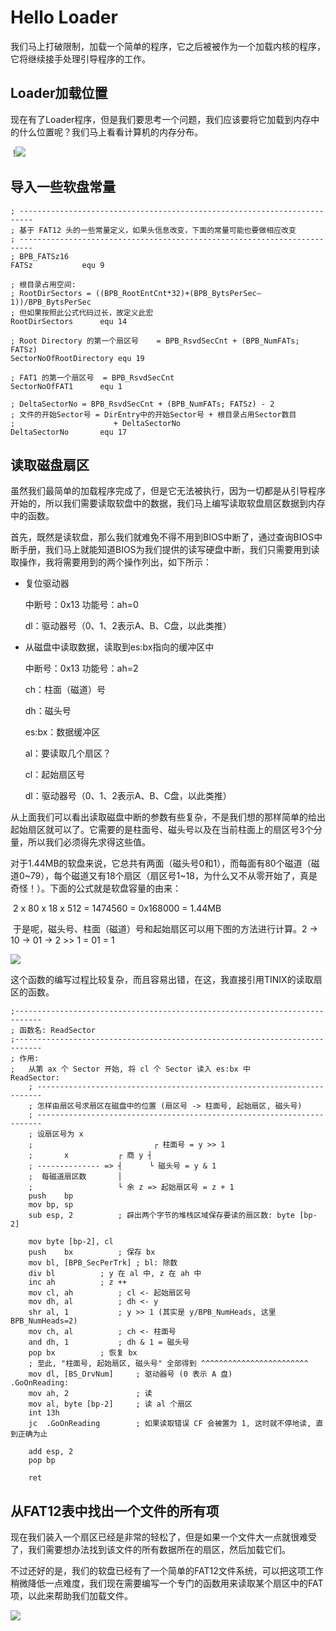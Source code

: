 # Hello Loader

​	我们马上打破限制，加载一个简单的程序，它之后被被作为一个加载内核的程序，它将继续接手处理引导程序的工作。

## Loader加载位置

​	现在有了Loader程序，但是我们要思考一个问题，我们应该要将它加载到内存中的什么位置呢？我们马上看看计算机的内存分布。

​	!![](/media/flyan/Office/工程/FlyanxOS/操作系统之路-FlyanxOS-微内核向-教程/图片/计算机内存分布图.png)

## 导入一些软盘常量

```assembly
; -------------------------------------------------------------------------
; 基于 FAT12 头的一些常量定义，如果头信息改变，下面的常量可能也要做相应改变
; -------------------------------------------------------------------------
; BPB_FATSz16
FATSz			equ	9

; 根目录占用空间:
; RootDirSectors = ((BPB_RootEntCnt*32)+(BPB_BytsPerSec–1))/BPB_BytsPerSec
; 但如果按照此公式代码过长，故定义此宏
RootDirSectors		equ	14

; Root Directory 的第一个扇区号	= BPB_RsvdSecCnt + (BPB_NumFATs; FATSz)
SectorNoOfRootDirectory	equ	19

; FAT1 的第一个扇区号	= BPB_RsvdSecCnt
SectorNoOfFAT1		equ	1

; DeltaSectorNo = BPB_RsvdSecCnt + (BPB_NumFATs; FATSz) - 2
; 文件的开始Sector号 = DirEntry中的开始Sector号 + 根目录占用Sector数目
;                      + DeltaSectorNo
DeltaSectorNo		equ	17
```

## 读取磁盘扇区

​	虽然我们最简单的加载程序完成了，但是它无法被执行，因为一切都是从引导程序开始的，所以我们需要读取软盘中的数据，我们马上编写读取软盘扇区数据到内存中的函数。

​	首先，既然是读软盘，那么我们就难免不得不用到BIOS中断了，通过查询BIOS中断手册，我们马上就能知道BIOS为我们提供的读写硬盘中断，我们只需要用到读取操作，我将需要用到的两个操作列出，如下所示：

 - 复位驱动器

   中断号：0x13	功能号：ah=0

   dl：驱动器号（0、1、2表示A、B、C盘，以此类推）

- 从磁盘中读取数据，读取到es:bx指向的缓冲区中

  中断号：0x13	功能号：ah=2

  ch：柱面（磁道）号

  dh：磁头号

  es:bx：数据缓冲区

  al：要读取几个扇区？

  cl：起始扇区号

  dl：驱动器号（0、1、2表示A、B、C盘，以此类推）

从上面我们可以看出读取磁盘中断的参数有些复杂，不是我们想的那样简单的给出起始扇区就可以了。它需要的是柱面号、磁头号以及在当前柱面上的扇区号3个分量，所以我们必须得先求得这些值。

​	对于1.44MB的软盘来说，它总共有两面（磁头号0和1），而每面有80个磁道（磁道0~79），每个磁道又有18个扇区（扇区号1~18，为什么又不从零开始了，真是奇怪！）。下面的公式就是软盘容量的由来：

​	2 x 80 x 18 x 512 = 1474560 = 0x168000 = 1.44MB

​	于是呢，磁头号、柱面（磁道）号和起始扇区可以用下图的方法进行计算。2 -> 10 -> 01 -> 2 >> 1 = 01 = 1

![](/media/flyan/Office/工程/FlyanxOS/操作系统之路-FlyanxOS-微内核向-教程/图片/2020-02-10_23-00.png)

​	这个函数的编写过程比较复杂，而且容易出错，在这，我直接引用TINIX的读取扇区的函数。

````assembly
;----------------------------------------------------------------------------
; 函数名: ReadSector
;----------------------------------------------------------------------------
; 作用:
;	从第 ax 个 Sector 开始, 将 cl 个 Sector 读入 es:bx 中
ReadSector:
	; -----------------------------------------------------------------------
	; 怎样由扇区号求扇区在磁盘中的位置 (扇区号 -> 柱面号, 起始扇区, 磁头号)
	; -----------------------------------------------------------------------
	; 设扇区号为 x
	;                           ┌ 柱面号 = y >> 1
	;       x           ┌ 商 y ┤
	; -------------- => ┤      └ 磁头号 = y & 1
	;  每磁道扇区数       │
	;                   └ 余 z => 起始扇区号 = z + 1
	push	bp
	mov	bp, sp
	sub	esp, 2			; 辟出两个字节的堆栈区域保存要读的扇区数: byte [bp-2]

	mov	byte [bp-2], cl
	push	bx			; 保存 bx
	mov	bl, [BPB_SecPerTrk]	; bl: 除数
	div	bl			; y 在 al 中, z 在 ah 中
	inc	ah			; z ++
	mov	cl, ah			; cl <- 起始扇区号
	mov	dh, al			; dh <- y
	shr	al, 1			; y >> 1 (其实是 y/BPB_NumHeads, 这里BPB_NumHeads=2)
	mov	ch, al			; ch <- 柱面号
	and	dh, 1			; dh & 1 = 磁头号
	pop	bx			; 恢复 bx
	; 至此, "柱面号, 起始扇区, 磁头号" 全部得到 ^^^^^^^^^^^^^^^^^^^^^^^^
	mov	dl, [BS_DrvNum]		; 驱动器号 (0 表示 A 盘)
.GoOnReading:
	mov	ah, 2				; 读
	mov	al, byte [bp-2]		; 读 al 个扇区
	int	13h
	jc	.GoOnReading		; 如果读取错误 CF 会被置为 1, 这时就不停地读, 直到正确为止

	add	esp, 2
	pop	bp

	ret
````

## 从FAT12表中找出一个文件的所有项

​	现在我们装入一个扇区已经是非常的轻松了，但是如果一个文件大一点就很难受了，我们需要想办法找到该文件的所有数据所在的扇区，然后加载它们。

​	不过还好的是，我们的软盘已经有了一个简单的FAT12文件系统，可以把这项工作稍微降低一点难度，我们现在需要编写一个专门的函数用来读取某个扇区中的FAT项，以此来帮助我们加载文件。

![](/media/flyan/Office/工程/FlyanxOS/操作系统之路-FlyanxOS-微内核向-教程/图片/从FAT表中得到一个FAT项的值.png)









​	
